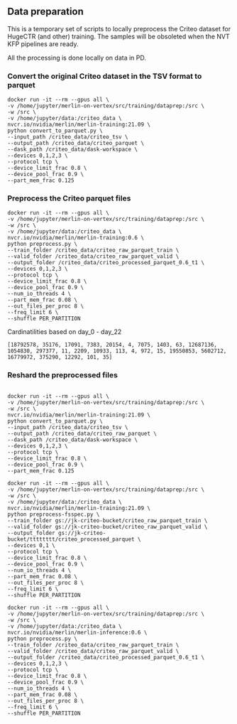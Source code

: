 ## Data preparation 

This is a temporary set of scripts to locally preprocess the Criteo dataset for HugeCTR (and other) training. The samples will be obsoleted when the NVT KFP pipelines are ready.

All the processing is done locally on data in PD.

### Convert the original Criteo dataset in the TSV format to parquet

```
docker run -it --rm --gpus all \
-v /home/jupyter/merlin-on-vertex/src/training/dataprep:/src \
-w /src \
-v /home/jupyter/data:/criteo_data \
nvcr.io/nvidia/merlin/merlin-training:21.09 \
python convert_to_parquet.py \
--input_path /criteo_data/criteo_tsv \
--output_path /criteo_data/criteo_parquet \
--dask_path /criteo_data/dask-workspace \
--devices 0,1,2,3 \
--protocol tcp \
--device_limit_frac 0.8 \
--device_pool_frac 0.9 \
--part_mem_frac 0.125
```

### Preprocess the Criteo parquet files
```
docker run -it --rm --gpus all \
-v /home/jupyter/merlin-on-vertex/src/training/dataprep:/src \
-w /src \
-v /home/jupyter/data:/criteo_data \
nvcr.io/nvidia/merlin/merlin-training:0.6 \
python preprocess.py \
--train_folder /criteo_data/criteo_raw_parquet_train \
--valid_folder /criteo_data/criteo_raw_parquet_valid \
--output_folder /criteo_data/criteo_processed_parquet_0.6_t1 \
--devices 0,1,2,3 \
--protocol tcp \
--device_limit_frac 0.8 \
--device_pool_frac 0.9 \
--num_io_threads 4 \
--part_mem_frac 0.08 \
--out_files_per_proc 8 \
--freq_limit 6 \
--shuffle PER_PARTITION
```

Cardinatilities based on day_0 - day_22

```
[18792578, 35176, 17091, 7383, 20154, 4, 7075, 1403, 63, 12687136, 1054830, 297377, 11, 2209, 10933, 113, 4, 972, 15, 19550853, 5602712, 16779972, 375290, 12292, 101, 35]
```

### Reshard the preprocessed files

```

```


```
docker run -it --rm --gpus all \
-v /home/jupyter/merlin-on-vertex/src/training/dataprep:/src \
-w /src \
nvcr.io/nvidia/merlin/merlin-training:21.09 \
python convert_to_parquet.py \
--input_path /criteo_data/criteo_tsv \
--output_path /criteo_data/criteo_raw_parquet \
--dask_path /criteo_data/dask-workspace \
--devices 0,1,2,3 \
--protocol tcp \
--device_limit_frac 0.8 \
--device_pool_frac 0.9 \
--part_mem_frac 0.125
```

```
docker run -it --rm --gpus all \
-v /home/jupyter/merlin-on-vertex/src/training/dataprep:/src \
-w /src \
-v /home/jupyter/data:/criteo_data \
nvcr.io/nvidia/merlin/merlin-training:21.09 \
python preprocess-fsspec.py \
--train_folder gs://jk-criteo-bucket/criteo_raw_parquet_train \
--valid_folder gs://jk-criteo-bucket/criteo_raw_parquet_valid \
--output_folder gs://jk-criteo-bucket/tttttttt/criteo_processed_parquet \
--devices 0,1 \
--protocol tcp \
--device_limit_frac 0.8 \
--device_pool_frac 0.9 \
--num_io_threads 4 \
--part_mem_frac 0.08 \
--out_files_per_proc 8 \
--freq_limit 6 \
--shuffle PER_PARTITION
```



```
docker run -it --rm --gpus all \
-v /home/jupyter/merlin-on-vertex/src/training/dataprep:/src \
-w /src \
-v /home/jupyter/data:/criteo_data \
nvcr.io/nvidia/merlin/merlin-inference:0.6 \
python preprocess.py \
--train_folder /criteo_data/criteo_raw_parquet_train \
--valid_folder /criteo_data/criteo_raw_parquet_valid \
--output_folder /criteo_data/criteo_processed_parquet_0.6_t1 \
--devices 0,1,2,3 \
--protocol tcp \
--device_limit_frac 0.8 \
--device_pool_frac 0.9 \
--num_io_threads 4 \
--part_mem_frac 0.08 \
--out_files_per_proc 8 \
--freq_limit 6 \
--shuffle PER_PARTITION
```
